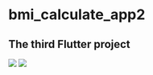 # bmi_calculate_app2

## The third Flutter project

<div>
<img src="https://user-images.githubusercontent.com/115084566/195420473-bac6a433-1882-4d4c-927a-7874ebb2f85d.png"/>
<img src="https://user-images.githubusercontent.com/115084566/195420512-40516828-fa1e-410b-9466-1a4fde65d40a.png"/>
</div>

